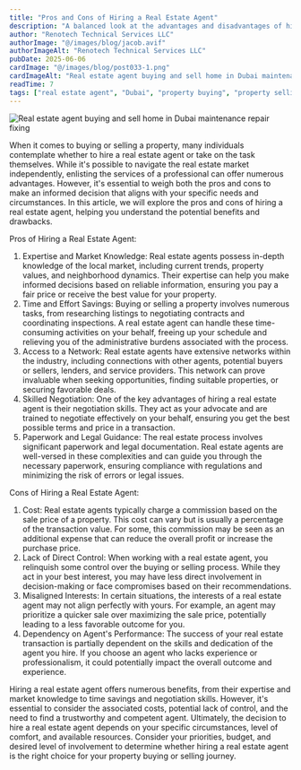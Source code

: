 ```yaml
---
title: "Pros and Cons of Hiring a Real Estate Agent"
description: "A balanced look at the advantages and disadvantages of hiring a real estate agent for buying or selling property in Dubai."
author: "Renotech Technical Services LLC"
authorImage: "@/images/blog/jacob.avif"
authorImageAlt: "Renotech Technical Services LLC"
pubDate: 2025-06-06
cardImage: "@/images/blog/post033-1.png"
cardImageAlt: "Real estate agent buying and sell home in Dubai maintenance repair fixing"
readTime: 7
tags: ["real estate agent", "Dubai", "property buying", "property selling", "pros and cons"]
---
```


![Real estate agent buying and sell home in Dubai maintenance repair fixing ](@/images/blog/post033-1.png "Real estate agent buying and sell home in Dubai maintenance repair fixing ")

When it comes to buying or selling a property, many individuals contemplate whether to hire a real estate agent or take on the task themselves. While it's possible to navigate the real estate market independently, enlisting the services of a professional can offer numerous advantages. However, it's essential to weigh both the pros and cons to make an informed decision that aligns with your specific needs and circumstances. In this article, we will explore the pros and cons of hiring a real estate agent, helping you understand the potential benefits and drawbacks.

Pros of Hiring a Real Estate Agent:

1.  Expertise and Market Knowledge: Real estate agents possess in-depth knowledge of the local market, including current trends, property values, and neighborhood dynamics. Their expertise can help you make informed decisions based on reliable information, ensuring you pay a fair price or receive the best value for your property.
2.  Time and Effort Savings: Buying or selling a property involves numerous tasks, from researching listings to negotiating contracts and coordinating inspections. A real estate agent can handle these time-consuming activities on your behalf, freeing up your schedule and relieving you of the administrative burdens associated with the process.
3.  Access to a Network: Real estate agents have extensive networks within the industry, including connections with other agents, potential buyers or sellers, lenders, and service providers. This network can prove invaluable when seeking opportunities, finding suitable properties, or securing favorable deals.
4.  Skilled Negotiation: One of the key advantages of hiring a real estate agent is their negotiation skills. They act as your advocate and are trained to negotiate effectively on your behalf, ensuring you get the best possible terms and price in a transaction.
5.  Paperwork and Legal Guidance: The real estate process involves significant paperwork and legal documentation. Real estate agents are well-versed in these complexities and can guide you through the necessary paperwork, ensuring compliance with regulations and minimizing the risk of errors or legal issues.

Cons of Hiring a Real Estate Agent:

1.  Cost: Real estate agents typically charge a commission based on the sale price of a property. This cost can vary but is usually a percentage of the transaction value. For some, this commission may be seen as an additional expense that can reduce the overall profit or increase the purchase price.
2.  Lack of Direct Control: When working with a real estate agent, you relinquish some control over the buying or selling process. While they act in your best interest, you may have less direct involvement in decision-making or face compromises based on their recommendations.
3.  Misaligned Interests: In certain situations, the interests of a real estate agent may not align perfectly with yours. For example, an agent may prioritize a quicker sale over maximizing the sale price, potentially leading to a less favorable outcome for you.
4.  Dependency on Agent's Performance: The success of your real estate transaction is partially dependent on the skills and dedication of the agent you hire. If you choose an agent who lacks experience or professionalism, it could potentially impact the overall outcome and experience.

Hiring a real estate agent offers numerous benefits, from their expertise and market knowledge to time savings and negotiation skills. However, it's essential to consider the associated costs, potential lack of control, and the need to find a trustworthy and competent agent. Ultimately, the decision to hire a real estate agent depends on your specific circumstances, level of comfort, and available resources. Consider your priorities, budget, and desired level of involvement to determine whether hiring a real estate agent is the right choice for your property buying or selling journey.
